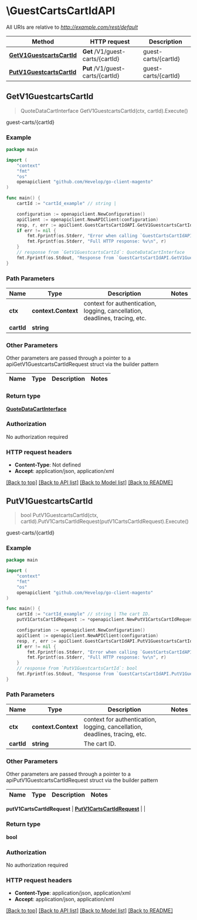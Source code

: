 # \GuestCartsCartIdAPI

All URIs are relative to *http://example.com/rest/default*

Method | HTTP request | Description
------------- | ------------- | -------------
[**GetV1GuestcartsCartId**](GuestCartsCartIdAPI.md#GetV1GuestcartsCartId) | **Get** /V1/guest-carts/{cartId} | guest-carts/{cartId}
[**PutV1GuestcartsCartId**](GuestCartsCartIdAPI.md#PutV1GuestcartsCartId) | **Put** /V1/guest-carts/{cartId} | guest-carts/{cartId}



## GetV1GuestcartsCartId

> QuoteDataCartInterface GetV1GuestcartsCartId(ctx, cartId).Execute()

guest-carts/{cartId}



### Example

```go
package main

import (
	"context"
	"fmt"
	"os"
	openapiclient "github.com/Hevelop/go-client-magento"
)

func main() {
	cartId := "cartId_example" // string | 

	configuration := openapiclient.NewConfiguration()
	apiClient := openapiclient.NewAPIClient(configuration)
	resp, r, err := apiClient.GuestCartsCartIdAPI.GetV1GuestcartsCartId(context.Background(), cartId).Execute()
	if err != nil {
		fmt.Fprintf(os.Stderr, "Error when calling `GuestCartsCartIdAPI.GetV1GuestcartsCartId``: %v\n", err)
		fmt.Fprintf(os.Stderr, "Full HTTP response: %v\n", r)
	}
	// response from `GetV1GuestcartsCartId`: QuoteDataCartInterface
	fmt.Fprintf(os.Stdout, "Response from `GuestCartsCartIdAPI.GetV1GuestcartsCartId`: %v\n", resp)
}
```

### Path Parameters


Name | Type | Description  | Notes
------------- | ------------- | ------------- | -------------
**ctx** | **context.Context** | context for authentication, logging, cancellation, deadlines, tracing, etc.
**cartId** | **string** |  | 

### Other Parameters

Other parameters are passed through a pointer to a apiGetV1GuestcartsCartIdRequest struct via the builder pattern


Name | Type | Description  | Notes
------------- | ------------- | ------------- | -------------


### Return type

[**QuoteDataCartInterface**](QuoteDataCartInterface.md)

### Authorization

No authorization required

### HTTP request headers

- **Content-Type**: Not defined
- **Accept**: application/json, application/xml

[[Back to top]](#) [[Back to API list]](../README.md#documentation-for-api-endpoints)
[[Back to Model list]](../README.md#documentation-for-models)
[[Back to README]](../README.md)


## PutV1GuestcartsCartId

> bool PutV1GuestcartsCartId(ctx, cartId).PutV1CartsCartIdRequest(putV1CartsCartIdRequest).Execute()

guest-carts/{cartId}



### Example

```go
package main

import (
	"context"
	"fmt"
	"os"
	openapiclient "github.com/Hevelop/go-client-magento"
)

func main() {
	cartId := "cartId_example" // string | The cart ID.
	putV1CartsCartIdRequest := *openapiclient.NewPutV1CartsCartIdRequest(int32(123), int32(123)) // PutV1CartsCartIdRequest |  (optional)

	configuration := openapiclient.NewConfiguration()
	apiClient := openapiclient.NewAPIClient(configuration)
	resp, r, err := apiClient.GuestCartsCartIdAPI.PutV1GuestcartsCartId(context.Background(), cartId).PutV1CartsCartIdRequest(putV1CartsCartIdRequest).Execute()
	if err != nil {
		fmt.Fprintf(os.Stderr, "Error when calling `GuestCartsCartIdAPI.PutV1GuestcartsCartId``: %v\n", err)
		fmt.Fprintf(os.Stderr, "Full HTTP response: %v\n", r)
	}
	// response from `PutV1GuestcartsCartId`: bool
	fmt.Fprintf(os.Stdout, "Response from `GuestCartsCartIdAPI.PutV1GuestcartsCartId`: %v\n", resp)
}
```

### Path Parameters


Name | Type | Description  | Notes
------------- | ------------- | ------------- | -------------
**ctx** | **context.Context** | context for authentication, logging, cancellation, deadlines, tracing, etc.
**cartId** | **string** | The cart ID. | 

### Other Parameters

Other parameters are passed through a pointer to a apiPutV1GuestcartsCartIdRequest struct via the builder pattern


Name | Type | Description  | Notes
------------- | ------------- | ------------- | -------------

 **putV1CartsCartIdRequest** | [**PutV1CartsCartIdRequest**](PutV1CartsCartIdRequest.md) |  | 

### Return type

**bool**

### Authorization

No authorization required

### HTTP request headers

- **Content-Type**: application/json, application/xml
- **Accept**: application/json, application/xml

[[Back to top]](#) [[Back to API list]](../README.md#documentation-for-api-endpoints)
[[Back to Model list]](../README.md#documentation-for-models)
[[Back to README]](../README.md)

